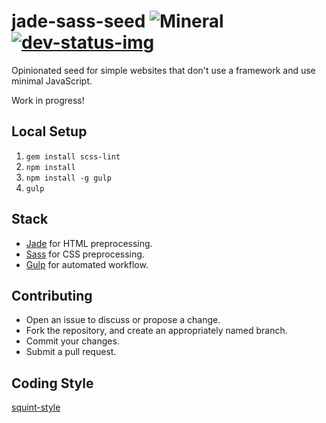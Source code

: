 [dev-status-img]: https://david-dm.org/RyanWarner/jade-sass-seed/dev-status.svg
[dev-status-link]: https://david-dm.org/RyanWarner/jade-sass-seed#info=devDependencies

# jade-sass-seed ![Mineral](http://warner.codes/github-images/mineral.svg)[![dev-status-img]][dev-status-link]

Opinionated seed for simple websites that don't use a framework and use minimal JavaScript.

Work in progress!



## Local Setup

1. `gem install scss-lint`
1. `npm install`
2. `npm install -g gulp`
3. `gulp`



## Stack

- [Jade](http://jade-lang.com/) for HTML preprocessing.
- [Sass](http://sass-lang.com/) for CSS preprocessing.
- [Gulp](http://gulpjs.com/) for automated workflow.



## Contributing

- Open an issue to discuss or propose a change.
- Fork the repository, and create an appropriately named branch.
- Commit your changes.
- Submit a pull request.


## Coding Style

[squint-style](https://github.com/RyanWarner/squint-style)
